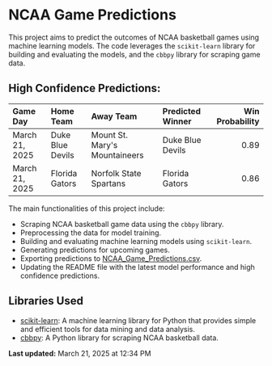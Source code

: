 # NCAA Game Predictions

This project aims to predict the outcomes of NCAA basketball games using machine learning models. The code leverages the `scikit-learn` library for building and evaluating the models, and the `cbbpy` library for scraping game data.

## High Confidence Predictions:
| Game Day       | Home Team        | Away Team                     | Predicted Winner   |   Win Probability |
|:---------------|:-----------------|:------------------------------|:-------------------|------------------:|
| March 21, 2025 | Duke Blue Devils | Mount St. Mary's Mountaineers | Duke Blue Devils   |              0.89 |
| March 21, 2025 | Florida Gators   | Norfolk State Spartans        | Florida Gators     |              0.86 |## Description

The main functionalities of this project include:

- Scraping NCAA basketball game data using the `cbbpy` library.
- Preprocessing the data for model training.
- Building and evaluating machine learning models using `scikit-learn`.
- Generating predictions for upcoming games.
- Exporting predictions to [NCAA_Game_Predictions.csv](NCAA_Game_Predictions.csv).
- Updating the README file with the latest model performance and high confidence predictions.

## Libraries Used

- [scikit-learn](https://scikit-learn.org/stable/): A machine learning library for Python that provides simple and efficient tools for data mining and data analysis.
- [cbbpy](https://pypi.org/project/cbbpy/): A Python library for scraping NCAA basketball data.

**Last updated:** March 21, 2025 at 12:34 PM
